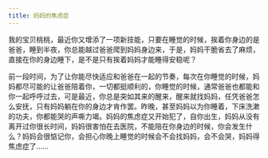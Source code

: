 ```yaml
---
title: 妈妈的焦虑症
---
```


我的宝贝桃桃，最近你又增添了一项新技能，只要在睡觉的时候，挨着你身边的是爸爸，睡到半夜，你总能越过爸爸爬到妈妈身边来，于是，妈妈干脆省去了麻烦，直接在你的身边睡下，是不是只有挨着妈妈才能睡得安稳呢？

前一段时间，为了让你能尽快适应和爸爸在一起的节奏，每次在你睡觉的时候，妈妈都尽可能的让爸爸陪着你，一切都挺顺利的，你睡觉的时候，通常爸爸也都能和你一起呼呼过去，可是最近，你总是突如其来的醒来，醒来就找妈妈，任凭爸爸怎么安抚，只有妈妈躺在你的身边才肯作罢。昨晚，甚至妈妈以为你睡着，下床洗漱的功夫，你都能哭的声嘶力竭。妈妈的焦虑症又开始犯了，自你出生，妈妈从没有离开过你很长时间，妈妈很害怕在去医院，不能陪在你身边的时候，你会发生什么？妈妈会很惦记你，会担心你晚上睡觉的时候会不会找妈妈，会不会哭，妈妈得焦虑症了……


